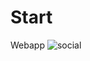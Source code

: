 # Start
Webapp
![social](https://user-images.githubusercontent.com/106970646/183581787-55e56e6c-b275-452f-9f28-617e6ebc304f.png)
